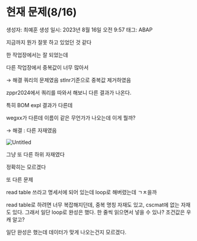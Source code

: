# 현재 문제(8/16)

생성자: 최예훈
생성 일시: 2023년 8월 16일 오전 9:57
태그: ABAP

지금까지 뭔가 잘못 하고 있었던 것 같다

한 작업장에서는 잘 되었는데 

다른 작업장에서 중복값이 너무 많아서

→ 해결 쿼리의 문제였음 stlnr기준으로 중복값 제거하였음

zppr2024에서 쿼리를 따와서 해보니 다른 결과가 나온다.

특히 BOM expl 결과가 다른데

wegxx가 다른데 이름이 같은 무언가가 나오는데 이게 뭘까?

→ 해결 : 다른 자재였음

![Untitled](%E1%84%92%E1%85%A7%E1%86%AB%E1%84%8C%E1%85%A2%20%E1%84%86%E1%85%AE%E1%86%AB%E1%84%8C%E1%85%A6(8%2016)%20c686eef9b3ea4f0fb89d9ec122754832/Untitled.png)

그냥 또 다른 하위 자재였다 

정확히는 모르겠다

또 다른 문제

read table 쓰라고 명세서에 되어 있는데 loop로 해버렸는데 ㄱㅊ을까

read table로 하려면 너무 복잡해지던데, 중복 명칭 자재도 있고, cscmat에 없는 자재도 있다. 그래서 일단 loop로 완성은 했다. 한 줄씩 읽으면서 넣을 수 있나? 조건값은 우캐 알고?

일단 완성은 했는데 데이터가 맞게 나오는건지 모르겠다.